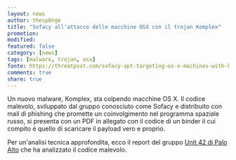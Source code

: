 ```yaml
---
layout: news
author: thesp0nge
title: "Sofacy all'attacco delle macchine OSX con il trojan Komplex"
promotion: 
modified: 
featured: false
category: [news]
tags: [malware, trojan, osx]
fonte: https://threatpost.com/sofacy-apt-targeting-os-x-machines-with-komplex-trojan/120882/
comments: true
share: true
---
```


Un nuovo malware, Komplex, sta colpendo macchine OS X. Il codice malevolo,
sviluppato dal gruppo conosciuto come Sofacy e distribuito con mail di phishing
che promette un coinvolgimento nel programma spaziale russo, si presenta con un
PDF in allegato con il codice di un binder il cui compito è quello di scaricare
il payload vero e proprio.

Per un'analisi tecnica approfondita, ecco il report del gruppo [Unit 42 di Palo
Alto](http://researchcenter.paloaltonetworks.com/2016/09/unit42-sofacys-komplex-os-x-trojan/)
che ha analizzato il codice malevolo.
